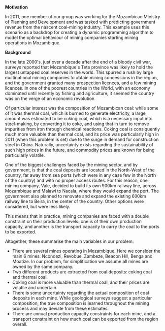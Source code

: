 **Motivation**

In 2011, one member of our group was working for the Mozambican Ministry of Planning and Development and was tasked with predicting government revenue from the nascent coal-mining industry. This example uses this scenario as a backdrop for creating a dynamic programming algorithm to model the optimal behaviour of mining companies starting mining operations in Mozambique.

**Background**

In the late 2000's, just over a decade after the end of a bloody civil war, surveys reported that Mozambique's Tete province was likely to hold the largest untapped coal reserves in the world. This spurred a rush by large multinational mining companies to obtain mining concessions in the region, and the government granted many prospection licences, and a few mining licences. In one of the poorest countries in the World, with an economy dominated until recently by fishing and agriculture, it seemed the country was on the verge of an economic revolution.

Of particular interest was the composition of Mozambican coal: while some of it was thermal coal, which is burned to generate electricity, a large amount was estimated to be coking coal, which is a necessary input into steel-making, by converting it to coke, and using that in turn to remove impurities from iron through chemical reactions. Coking coal is consiquently much more valuable than thermal coal, and its price was particularly high in 2011 (when this problem is set) due to the surge in demand for construction steel in China. Naturally, uncertainty exists regarding the sustainability of such high prices in the future, and commodity prices are known for being particularly volatile.

One of the biggest challenges faced by the mining sector, and by government, is that the coal deposits are located in the North-West of the country, far away from sea ports (which were in any case few in the North of the country) and with no proper access routes. For this reason, one mining company, Vale, decided to build its own 900km railway line, across Mozambique and Malawi to Nacala, where they would expand the port. The government also planned to renovate and expand the existing 600km railway line to Beira, in the center of the country. Other options were considered, but were less likely.

This means that in practice, mining companies are faced with a double constraint on their production levels: one is of their own production capacity, and another is the transport capacity to carry the coal to the ports to be exported.

Altogether, these summarise the main variables in our problem:

* There are several mines operating in Mozambique. Here we consider the main 6 mines: Ncondezi, Revobue, Zambeze, Beacon Hill, Benga and Moatize. In our problem, for simplification we assume all mines are owned by the same company.
* Two different products are extracted from coal deposits: coking coal and thermal coal.
* Coking coal is more valuable than thermal coal, and their prices are volatile and uncertain.
* There is some uncertainty regarding the actual composition of coal deposits in each mine. While geological surveys suggest a particular composition, the true composition is learned throughout the mining process and may deviate from these estimates.
* There are annual production capacity constraints for each mine, and a transport constraint on how much coal can be exported from the region overall.

